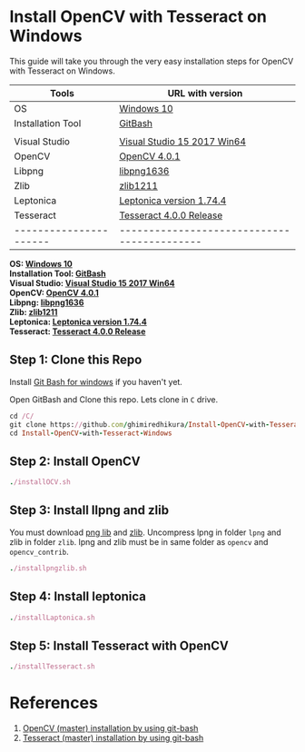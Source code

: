 # Install OpenCV with Tesseract on Windows

This guide will take you through the very easy installation steps for OpenCV with Tesseract on Windows.  

| **Tools**            |  **URL with version**                              | 
|----------------------|-------------------------------------------| 
| OS                   | [Windows 10](https://www.microsoft.com/en-us/software-download/windows10) |
| Installation Tool    | [GitBash](https://git-scm.com/download/win)  |
|                      |                                                | 
| Visual Studio        | [Visual Studio 15 2017 Win64](https://visualstudio.microsoft.com/thank-you-downloading-visual-studio/?sku=Community&rel=15)  | 
| OpenCV               | [OpenCV 4.0.1](https://github.com/opencv/opencv/releases/tag/4.0.1)  | 
| Libpng               | [libpng1636](https://sourceforge.net/projects/libpng/files/) | 
| Zlib                 | [zlib1211](https://sourceforge.net/projects/libpng/files/zlib/1.2.11/) | 
| Leptonica            | [Leptonica version 1.74.4](https://github.com/DanBloomberg/leptonica/releases/tag/1.74.4) | 
| Tesseract            | [Tesseract 4.0.0 Release](https://github.com/tesseract-ocr/tesseract/releases/tag/4.0.0) | 
|----------------------|-------------------------------------------| 

**OS:                [Windows 10](https://www.microsoft.com/en-us/software-download/windows10)**  
**Installation Tool: [GitBash](https://git-scm.com/download/win)**  
**Visual Studio:     [Visual Studio 15 2017 Win64](https://visualstudio.microsoft.com/thank-you-downloading-visual-studio/?sku=Community&rel=15)**  
**OpenCV:            [OpenCV 4.0.1](https://github.com/opencv/opencv/releases/tag/4.0.1)**  
**Libpng:            [libpng1636](https://sourceforge.net/projects/libpng/files/)**  
**Zlib:              [zlib1211](https://sourceforge.net/projects/libpng/files/zlib/1.2.11/)**  
**Leptonica:         [Leptonica version 1.74.4](https://github.com/DanBloomberg/leptonica/releases/tag/1.74.4)**  
**Tesseract:         [Tesseract 4.0.0 Release](https://github.com/tesseract-ocr/tesseract/releases/tag/4.0.0)**  

## Step 1: Clone this Repo
Install [Git Bash for windows](https://git-scm.com/download/win) if you haven't yet.  

Open GitBash and Clone this repo. Lets clone in `C` drive. 

```ruby
cd /C/
git clone https://github.com/ghimiredhikura/Install-OpenCV-with-Tesseract-Windows.git 
cd Install-OpenCV-with-Tesseract-Windows
```
## Step 2: Install OpenCV
```ruby
./installOCV.sh
```
## Step 3: Install llpng and zlib
You must download [png lib](https://sourceforge.net/projects/libpng/files/) and [zlib](https://sourceforge.net/projects/libpng/files/zlib/1.2.11/). Uncompress lpng in folder `lpng` and zlib in folder `zlib`. lpng and zlib must be in same folder as `opencv` and `opencv_contrib`. 

```ruby
./installpngzlib.sh
```
## Step 4: Install leptonica
```ruby 
./installLaptonica.sh
```

## Step 5: Install Tesseract with OpenCV
```ruby
./installTesseract.sh
```

# References
1. [OpenCV (master) installation by using git-bash](https://docs.opencv.org/master/d3/d52/tutorial_windows_install.html#tutorial_windows_gitbash_build)
2. [Tesseract (master) installation by using git-bash](https://docs.opencv.org/master/db/d4c/tutorial_install_tesseract.html)